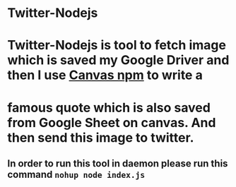 # Twitter-Nodejs

# Twitter-Nodejs is tool to fetch image which is saved my Google Driver and then I use [Canvas npm](#https://github.com/Automattic/node-canvas) to write a 

# famous quote which is also saved from Google Sheet on canvas. And then send this image to twitter. 

## In order to run this tool in daemon please run this command `nohup node index.js`